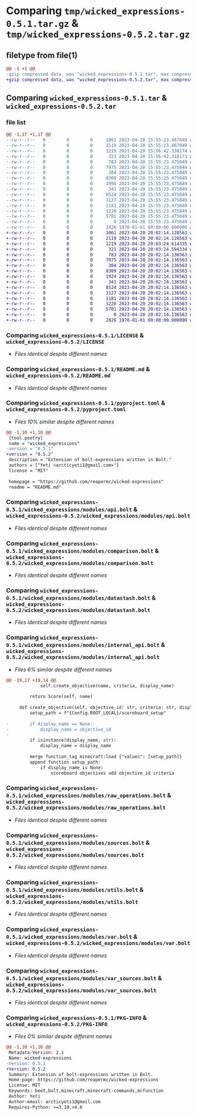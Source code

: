 # Comparing `tmp/wicked_expressions-0.5.1.tar.gz` & `tmp/wicked_expressions-0.5.2.tar.gz`

## filetype from file(1)

```diff
@@ -1 +1 @@
-gzip compressed data, was "wicked_expressions-0.5.1.tar", max compression
+gzip compressed data, was "wicked_expressions-0.5.2.tar", max compression
```

## Comparing `wicked_expressions-0.5.1.tar` & `wicked_expressions-0.5.2.tar`

### file list

```diff
@@ -1,17 +1,17 @@
--rw-r--r--   0        0        0     1061 2023-04-20 15:55:23.467849 wicked_expressions-0.5.1/LICENSE
--rw-r--r--   0        0        0     2119 2023-04-20 15:55:23.467849 wicked_expressions-0.5.1/README.md
--rw-r--r--   0        0        0     1219 2023-04-20 15:56:42.338174 wicked_expressions-0.5.1/pyproject.toml
--rw-r--r--   0        0        0      321 2023-04-20 15:56:42.318173 wicked_expressions-0.5.1/wicked_expressions/__init__.py
--rw-r--r--   0        0        0      783 2023-04-20 15:55:23.475849 wicked_expressions-0.5.1/wicked_expressions/modules/api.bolt
--rw-r--r--   0        0        0     7975 2023-04-20 15:55:23.475849 wicked_expressions-0.5.1/wicked_expressions/modules/comparison.bolt
--rw-r--r--   0        0        0      304 2023-04-20 15:55:23.475849 wicked_expressions-0.5.1/wicked_expressions/modules/config.bolt
--rw-r--r--   0        0        0     8309 2023-04-20 15:55:23.475849 wicked_expressions-0.5.1/wicked_expressions/modules/datastash.bolt
--rw-r--r--   0        0        0     1998 2023-04-20 15:55:23.475849 wicked_expressions-0.5.1/wicked_expressions/modules/internal_api.bolt
--rw-r--r--   0        0        0      341 2023-04-20 15:55:23.475849 wicked_expressions-0.5.1/wicked_expressions/modules/nbtlib.bolt
--rw-r--r--   0        0        0     8524 2023-04-20 15:55:23.475849 wicked_expressions-0.5.1/wicked_expressions/modules/raw_operations.bolt
--rw-r--r--   0        0        0     3127 2023-04-20 15:55:23.475849 wicked_expressions-0.5.1/wicked_expressions/modules/sources.bolt
--rw-r--r--   0        0        0     1181 2023-04-20 15:55:23.475849 wicked_expressions-0.5.1/wicked_expressions/modules/utils.bolt
--rw-r--r--   0        0        0     1220 2023-04-20 15:55:23.475849 wicked_expressions-0.5.1/wicked_expressions/modules/var.bolt
--rw-r--r--   0        0        0     5701 2023-04-20 15:55:23.475849 wicked_expressions-0.5.1/wicked_expressions/modules/var_sources.bolt
--rw-r--r--   0        0        0        0 2023-04-20 15:55:23.475849 wicked_expressions-0.5.1/wicked_expressions/py.typed
--rw-r--r--   0        0        0     2826 1970-01-01 00:00:00.000000 wicked_expressions-0.5.1/PKG-INFO
+-rw-r--r--   0        0        0     1061 2023-04-20 20:02:14.128563 wicked_expressions-0.5.2/LICENSE
+-rw-r--r--   0        0        0     2119 2023-04-20 20:02:14.128563 wicked_expressions-0.5.2/README.md
+-rw-r--r--   0        0        0     1219 2023-04-20 20:03:24.614335 wicked_expressions-0.5.2/pyproject.toml
+-rw-r--r--   0        0        0      321 2023-04-20 20:03:24.594334 wicked_expressions-0.5.2/wicked_expressions/__init__.py
+-rw-r--r--   0        0        0      783 2023-04-20 20:02:14.136563 wicked_expressions-0.5.2/wicked_expressions/modules/api.bolt
+-rw-r--r--   0        0        0     7975 2023-04-20 20:02:14.136563 wicked_expressions-0.5.2/wicked_expressions/modules/comparison.bolt
+-rw-r--r--   0        0        0      304 2023-04-20 20:02:14.136563 wicked_expressions-0.5.2/wicked_expressions/modules/config.bolt
+-rw-r--r--   0        0        0     8309 2023-04-20 20:02:14.136563 wicked_expressions-0.5.2/wicked_expressions/modules/datastash.bolt
+-rw-r--r--   0        0        0     1924 2023-04-20 20:02:14.136563 wicked_expressions-0.5.2/wicked_expressions/modules/internal_api.bolt
+-rw-r--r--   0        0        0      341 2023-04-20 20:02:14.136563 wicked_expressions-0.5.2/wicked_expressions/modules/nbtlib.bolt
+-rw-r--r--   0        0        0     8524 2023-04-20 20:02:14.136563 wicked_expressions-0.5.2/wicked_expressions/modules/raw_operations.bolt
+-rw-r--r--   0        0        0     3127 2023-04-20 20:02:14.136563 wicked_expressions-0.5.2/wicked_expressions/modules/sources.bolt
+-rw-r--r--   0        0        0     1181 2023-04-20 20:02:14.136563 wicked_expressions-0.5.2/wicked_expressions/modules/utils.bolt
+-rw-r--r--   0        0        0     1220 2023-04-20 20:02:14.136563 wicked_expressions-0.5.2/wicked_expressions/modules/var.bolt
+-rw-r--r--   0        0        0     5701 2023-04-20 20:02:14.136563 wicked_expressions-0.5.2/wicked_expressions/modules/var_sources.bolt
+-rw-r--r--   0        0        0        0 2023-04-20 20:02:14.136563 wicked_expressions-0.5.2/wicked_expressions/py.typed
+-rw-r--r--   0        0        0     2826 1970-01-01 00:00:00.000000 wicked_expressions-0.5.2/PKG-INFO
```

### Comparing `wicked_expressions-0.5.1/LICENSE` & `wicked_expressions-0.5.2/LICENSE`

 * *Files identical despite different names*

### Comparing `wicked_expressions-0.5.1/README.md` & `wicked_expressions-0.5.2/README.md`

 * *Files identical despite different names*

### Comparing `wicked_expressions-0.5.1/pyproject.toml` & `wicked_expressions-0.5.2/pyproject.toml`

 * *Files 10% similar despite different names*

```diff
@@ -1,10 +1,10 @@
 [tool.poetry]
 name = "wicked_expressions"
-version = "0.5.1"
+version = "0.5.2"
 description = "Extension of bolt-expressions written in Bolt."
 authors = ["Yeti <arcticyeti1@gmail.com>"]
 license = "MIT"
 
 homepage = "https://github.com/reapermc/wicked-expressions"
 readme = "README.md"
```

### Comparing `wicked_expressions-0.5.1/wicked_expressions/modules/api.bolt` & `wicked_expressions-0.5.2/wicked_expressions/modules/api.bolt`

 * *Files identical despite different names*

### Comparing `wicked_expressions-0.5.1/wicked_expressions/modules/comparison.bolt` & `wicked_expressions-0.5.2/wicked_expressions/modules/comparison.bolt`

 * *Files identical despite different names*

### Comparing `wicked_expressions-0.5.1/wicked_expressions/modules/datastash.bolt` & `wicked_expressions-0.5.2/wicked_expressions/modules/datastash.bolt`

 * *Files identical despite different names*

### Comparing `wicked_expressions-0.5.1/wicked_expressions/modules/internal_api.bolt` & `wicked_expressions-0.5.2/wicked_expressions/modules/internal_api.bolt`

 * *Files 6% similar despite different names*

```diff
@@ -19,17 +19,14 @@
             self.create_objective(name, criteria, display_name)
 
         return Score(self, name)
 
     def create_objective(self, objective_id: str, criteria: str, display_name: str | dict):
         setup_path = f"{Config.ROOT_LOCAL}/scoreboard_setup"
 
-        if display_name == None:
-            display_name = objective_id
-
         if isinstance(display_name, str):
             display_name = display_name
 
         merge function_tag minecraft:load {"values": [setup_path]}
         append function setup_path:
             if display_name is None:
                 scoreboard objectives add objective_id criteria
```

### Comparing `wicked_expressions-0.5.1/wicked_expressions/modules/raw_operations.bolt` & `wicked_expressions-0.5.2/wicked_expressions/modules/raw_operations.bolt`

 * *Files identical despite different names*

### Comparing `wicked_expressions-0.5.1/wicked_expressions/modules/sources.bolt` & `wicked_expressions-0.5.2/wicked_expressions/modules/sources.bolt`

 * *Files identical despite different names*

### Comparing `wicked_expressions-0.5.1/wicked_expressions/modules/utils.bolt` & `wicked_expressions-0.5.2/wicked_expressions/modules/utils.bolt`

 * *Files identical despite different names*

### Comparing `wicked_expressions-0.5.1/wicked_expressions/modules/var.bolt` & `wicked_expressions-0.5.2/wicked_expressions/modules/var.bolt`

 * *Files identical despite different names*

### Comparing `wicked_expressions-0.5.1/wicked_expressions/modules/var_sources.bolt` & `wicked_expressions-0.5.2/wicked_expressions/modules/var_sources.bolt`

 * *Files identical despite different names*

### Comparing `wicked_expressions-0.5.1/PKG-INFO` & `wicked_expressions-0.5.2/PKG-INFO`

 * *Files 0% similar despite different names*

```diff
@@ -1,10 +1,10 @@
 Metadata-Version: 2.1
 Name: wicked-expressions
-Version: 0.5.1
+Version: 0.5.2
 Summary: Extension of bolt-expressions written in Bolt.
 Home-page: https://github.com/reapermc/wicked-expressions
 License: MIT
 Keywords: beet,bolt,minecraft,minecraft-commands,mcfunction
 Author: Yeti
 Author-email: arcticyeti1@gmail.com
 Requires-Python: >=3.10,<4.0
```

